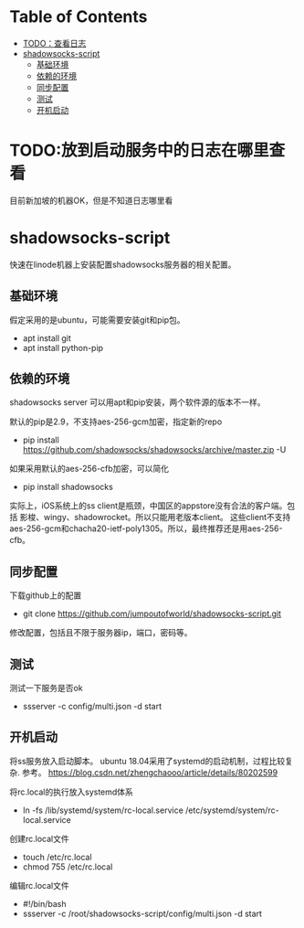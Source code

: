 Table of Contents
=================

   * [TODO：查看日志](#TODO:放到启动服务中的日志在哪里查看)
   * [shadowsocks-script](#shadowsocks-script)
      * [基础环境](#基础环境)
      * [依赖的环境](#依赖的环境)
      * [同步配置](#同步配置)
      * [测试](#测试)
      * [开机启动](#开机启动)
      
# TODO:放到启动服务中的日志在哪里查看

目前新加坡的机器OK，但是不知道日志哪里看

# shadowsocks-script

快速在linode机器上安装配置shadowsocks服务器的相关配置。


## 基础环境

假定采用的是ubuntu，可能需要安装git和pip包。

 * apt install git
 * apt install python-pip

## 依赖的环境

  shadowsocks server 可以用apt和pip安装，两个软件源的版本不一样。 

  默认的pip是2.9，不支持aes-256-gcm加密，指定新的repo
  * pip install https://github.com/shadowsocks/shadowsocks/archive/master.zip -U
  
  如果采用默认的aes-256-cfb加密，可以简化
  * pip install shadowsocks
  
  实际上，iOS系统上的ss client是瓶颈，中国区的appstore没有合法的客户端。包括 影梭、wingy、shadowrocket。所以只能用老版本client。
  这些client不支持 aes-256-gcm和chacha20-ietf-poly1305。所以，最终推荐还是用aes-256-cfb。
  


## 同步配置

下载github上的配置

 * git clone https://github.com/jumpoutofworld/shadowsocks-script.git

修改配置，包括且不限于服务器ip，端口，密码等。


## 测试

测试一下服务是否ok
 * ssserver -c config/multi.json -d start

## 开机启动

将ss服务放入启动脚本。 ubuntu 18.04采用了systemd的启动机制，过程比较复杂. 参考。
https://blog.csdn.net/zhengchaooo/article/details/80202599

  将rc.local的执行放入systemd体系
  * ln -fs /lib/systemd/system/rc-local.service /etc/systemd/system/rc-local.service
  
  创建rc.local文件
  * touch /etc/rc.local
  * chmod 755 /etc/rc.local
  
  编辑rc.local文件
  * #!/bin/bash
  * ssserver -c /root/shadowsocks-script/config/multi.json -d start

